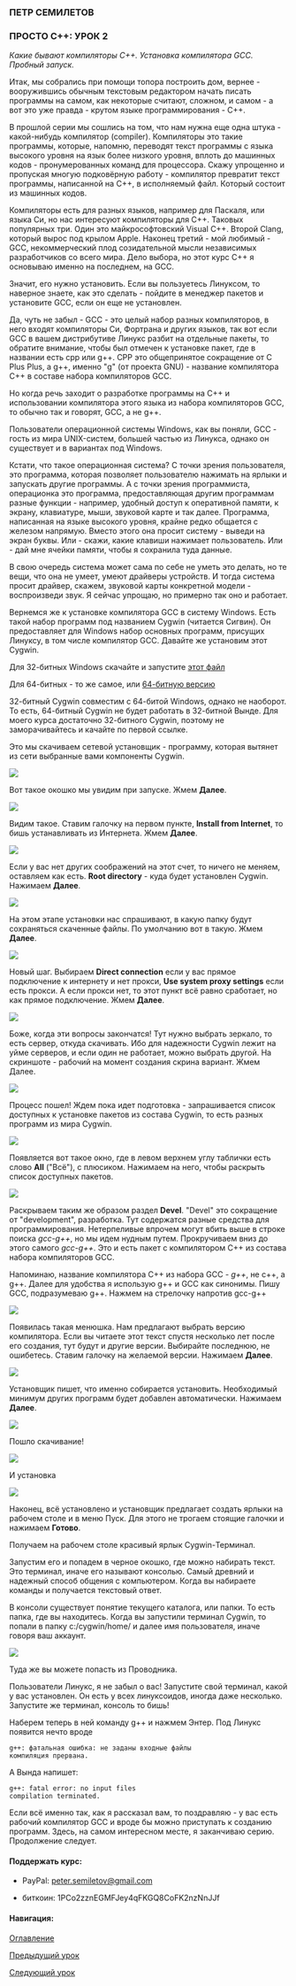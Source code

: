 ### ПЕТР СЕМИЛЕТОВ

### ПРОСТО С++: УРОК 2

*Какие бывают компиляторы C++. Установка компилятора GCC. Пробный запуск.*

   Итак, мы собрались при помощи топора построить дом, вернее - вооружившись обычным текстовым редактором начать писать программы на самом, как некоторые считают, сложном, и самом - а вот это уже правда - крутом языке программирования - С++.

   В прошлой серии мы сошлись на том, что нам нужна еще одна штука - какой-нибудь компилятор (сompiler). Компиляторы это такие программы, которые, напомню, переводят текст программы с языка высокого уровня на язык более низкого уровня, вплоть до машинных кодов - пронумерованных команд для процессора. Скажу упрощенно и пропуская многую подковёрную работу - компилятор превратит текст программы, написанной на С++, в исполняемый файл. Который состоит из машинных кодов.

   Компиляторы есть для разных языков, например для Паскаля, или языка Си, но нас интересуют компиляторы для С++. Таковых популярных три. Один это майкрософтовский Visual C++. Второй Clang, который вырос под крылом Apple. Наконец третий - мой любимый - GCC, некоммерческий плод созидательной мысли независимых разработчиков со всего мира. Дело выбора, но этот курс С++ я основываю именно на последнем, на GCC.

   Значит, его нужно установить. Если вы пользуетесь Линуксом, то наверное знаете, как это сделать - пойдите в менеджер пакетов и установите GCC, если он еще не установлен. 

Да, чуть не забыл - GCC - это целый набор разных компиляторов, в него входят компиляторы Си, Фортрана и других языков, так вот если GCC в вашем дистрибутиве Линукс разбит на отдельные пакеты, то обратите внимание, чтобы был отмечен к установке пакет, где в названии есть cpp или g++. CPP это общепринятое сокращение от C Plus Plus, а g++, именно "g" (от проекта GNU) - название компилятора С++ в составе набора компиляторов GCC.

   Но когда речь заходит о разработке программы на С++ и использовании компилятора этого языка из набора компиляторов GCC, то обычно так и говорят, GCC, а не g++.

   Пользователи операционной системы Windows, как вы поняли, GCC - гость из мира UNIX-систем, большей частью из Линукса, однако он существует и в вариантах под Windows. 

   Кстати, что такое операционная система? С точки зрения пользователя, это программа, которая позволяет пользователю нажимать на ярлыки и запускать другие программы. А с точки зрения программиста, операционка это программа, предоставляющая другим программам разные функции - например, удобный доступ к оперативной памяти, к экрану, клавиатуре, мыши, звуковой карте и так далее. Программа, написанная на языке высокого уровня, крайне редко общается с железом напрямую. Вместо этого она просит систему - выведи на экран буквы. Или - скажи, какие клавиши нажимает пользователь. Или - дай мне ячейки памяти, чтобы я сохранила туда данные.

   В свою очередь система может сама по себе не уметь это делать, но те вещи, что она не умеет, умеют драйверы устройств. И тогда система просит драйвер, скажем, звуковой карты конкретной модели - воспроизведи звук. Я сейчас упрощаю, но примерно так оно и работает.

   Вернемся же к установке компилятора GCС в систему Windows. Есть такой набор программ под названием Cygwin (читается Сигвин). Он предоставляет для Windows набор основных программ, присущих Линуксу, в том числе компилятор GCC. Давайте же установим этот Cygwin.

   Для 32-битных Windows скачайте и запустите 
[этот файл](https://cygwin.com/setup-x86.exe)

  Для 64-битных - то же самое, или 
[64-битную версию](https://cygwin.com/setup-x86_64.exe)

   32-битный Cygwin совместим с 64-битой Windows, однако не наоборот. То есть, 64-битный Cygwin не будет работать в 32-битной Вынде. Для моего курса достаточно 32-битного Cygwin, поэтому не заморачивайтесь и качайте по первой ссылке.

  Это мы скачиваем сетевой установщик - программу, которая вытянет из сети выбранные вами компоненты Cygwin.

![](cyg01.png)

Вот такое окошко мы увидим при запуске. Жмем **Далее**. 

![](cyg02.png)

Видим такое. Ставим галочку на первом пункте, **Install from Internet**, то бишь устанавливать из Интернета. Жмем **Далее**.

![](cyg03.png)

Если у вас нет других соображений на этот счет, то ничего не меняем, оставляем как есть. **Root directory** - куда будет установлен Cygwin. Нажимаем **Далее**.

![](cyg04.png)

   На этом этапе установки нас спрашивают, в какую папку будут сохраняться скаченные файлы. По умолчанию вот в такую. Жмем **Далее**.

![](cyg05.png)

Новый шаг. Выбираем **Direct connection** если у вас прямое подключение к интернету и нет прокси, **Use system proxy settings** если есть прокси. А если прокси нет, то этот пункт всё равно сработает, но как прямое подключение. Жмем **Далее**.
  
![](cyg06.png)

Боже, когда эти вопросы закончатся! Тут нужно выбрать зеркало, то есть сервер, откуда скачивать. Ибо для надежности Cygwin лежит на уйме серверов, и если один не работает, можно выбрать другой. На скриншоте - рабочий на момент создания скрина вариант. Жмем Далее.

![](cyg07.png)

Процесс пошел! Ждем пока идет подготовка - запрашивается список доступных к установке пакетов из состава Cygwin, то есть разных программ из мира Cygwin.

![](cyg08.png)

Появляется вот такое окно, где в левом верхнем углу таблички есть слово **All** ("Всё"), с плюсиком. Нажимаем на него, чтобы раскрыть список доступных пакетов.

![](cyg10.png)

Раскрываем таким же образом раздел **Devel**. "Devel" это сокращение от "development", разработка. Тут содержатся разные средства для программирования. Нетерпеливые впрочем могут вбить выше в строке поиска *gcc-g++*, но мы идем нудным путем. Прокручиваем вниз до этого самого *gcc-g++*. Это и есть пакет с компилятором C++ из состава набора компиляторов GCC. 

Напоминаю, название компилятора С++ из набора GCC - *g++*, не c++, а g++. Далее для удобства я использую g++ и GCC как синонимы. Пишу GCC, подразумеваю g++.
Нажмем на стрелочку напротив gcc-g++

![](cyg11.png)
 
   Появилась такая менюшка. Нам предлагают выбрать версию компилятора. Если вы читаете этот текст спустя несколько лет после его создания, тут будут и другие версии. Выбирайте последнюю, не ошибетесь. Ставим галочку на желаемой версии. Нажимаем **Далее**.
   
![](cyg12.png)

   Установщик пишет, что именно собирается установить. Необходимый минимум других программ будет добавлен автоматически. Нажимаем **Далее**.

![](cyg13.png)

Пошло скачивание!

![](cyg14.png)

И установка

![](cyg15.png)

Наконец, всё установлено и установщик предлагает создать ярлыки на рабочем столе и в меню Пуск. Для этого не трогаем стоящие галочки и нажимаем **Готово**.

Получаем на рабочем столе красивый ярлык Cygwin-Терминал. 

Запустим его и попадем в черное окошко, где можно набирать текст. Это терминал, иначе его называют консолью. Самый древний и надежный способ общения с компьютером. Когда вы набираете команды и получается текстовый ответ.

   В консоли существует понятие текущего каталога, или папки. То есть папка, где вы находитесь. Когда вы запустили терминал Cygwin, то попали в папку 
c:/cygwin/home/ и далее имя пользователя, иначе говоря ваш аккаунт.

![](kon.jpg)

   Туда же вы можете попасть из Проводника.

   Пользователи Линукс, я не забыл о вас! Запустите свой терминал, какой у вас установлен. Он есть у всех линуксоидов, иногда даже несколько. Запустите же терминал, консоль то бишь!

   Наберем теперь в ней команду g++ и нажмем Энтер. Под Линукс появится нечто вроде 

```console
g++: фатальная ошибка: не заданы входные файлы
компиляция прервана.
```

А Вында напишет:

```console
g++: fatal error: no input files
compilation terminated.
```

Если всё именно так, как я рассказал вам, то поздравляю - у вас есть рабочий компилятор GCC и вроде бы можно приступать к созданию программ. Здесь, на самом интересном месте, я заканчиваю серию. Продолжение следует.


#### Поддержать курс:

* PayPal: peter.semiletov@gmail.com

* биткоин: 1PCo2zznEGMFJey4qFKGQ8CoFK2nzNnJJf


#### Навигация:

[Оглавление](https://psemiletov.github.io)

[Предыдущий урок](001.md)

[Следующий урок](003.md)
